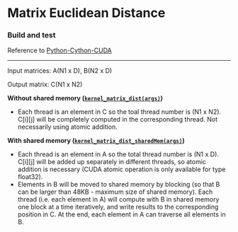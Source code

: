 # Matrix Euclidean Distance

### Build and test
Reference to [Python-Cython-CUDA](https://github.com/Shuo-Niu/CUDA/tree/master/Python-Cython-CUDA)

---

Input matrices: A(N1 x D), B(N2 x D)

Output matrix: C(N1 x N2)

**Without shared memory ([```kernel_matrix_dist(args)```](https://github.com/Shuo-Niu/CUDA/blob/master/matrixEuclideanDist/kernel/kernel.cu))**

- Each thread is an element in C so the toal thread number is (N1 x N2). C[i][j] will be completely computed in the corresponding thread. Not necessarily using atomic addition.

**With shared memory ([```kernel_matrix_dist_sharedMem(args)```](https://github.com/Shuo-Niu/CUDA/blob/master/matrixEuclideanDist/kernel/kernel.cu))**

- Each thread is an element in A so the total thread number is (N1 x D). C[i][j] will be added up separately in different threads, so atomic addition is necessary (CUDA atomic operation is only available for type float32). 
- Elements in B will be moved to shared memory by blocking (so that B can be larger than 48KB - maximum size of shared memory). Each thread (i.e. each element in A) will compute with B in shared memory one block at a time iteratively, and write results to the corresponding position in C. At the end, each element in A can traverse all elements in B.
